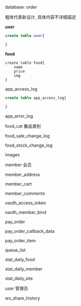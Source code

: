 database: order

粗体代表新设计, 具体内容不详细描述



**user**

``` sql
create table user{

}
```



**food**

``` 
create table food{
	name
	price
	img
}
```





app_access_log

``` sql
create table app_access_log{

}
```



app_error_log



food_cat	餐品类别



food_sale_change_log



food_stock_change_log



images



member 会员



member_address



member_cart



member_comments



oauth_access_token



oauth_member_bind



pay_order



pay_order_callback_data



pay_order_item



queue_list



stat_daily_food



stat_daily_member



stat_daily_site



user 管理员



wx_share_history